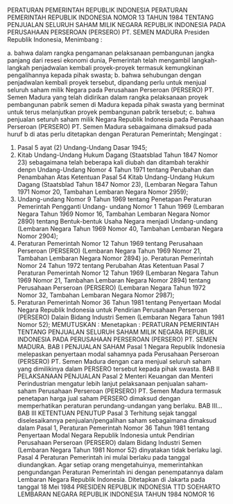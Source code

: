  PERATURAN PEMERINTAH REPUBLIK INDONESIA PERATURAN PEMERINTAH REPUBLIK INDONESIA NOMOR 13 TAHUN 1984 TENTANG PENJUALAN SELURUH SAHAM MILIK NEGARA REPUBLIK INDONESIA PADA PERUSAHAAN PERSEROAN (PERSERO) PT. SEMEN MADURA Presiden Republik Indonesia,
Menimbang :

a. bahwa dalam rangka pengamanan pelaksanaan pembangunan jangka panjang dari resesi ekonomi dunia, Pemerintah telah mengambil langkah-langkah penjadwalan kembali proyek-proyek termasuk kemungkinan pengalihannya kepada pihak swasta;
b. bahwa sehubungan dengan penjadwalan kembali proyek tersebut, dipandang perlu untuk menjual seluruh saham milik Negara pada Perusahaan Perseroan (PERSERO) PT. Semen Madura yang telah didirikan dalam rangka pelaksanaan proyek pembangunan pabrik semen di Madura kepada pihak swasta yang berminat untuk terus melanjutkan proyek pembangunan pabrik tersebut;
c. bahwa penjualan seturuh saham milik Negara Republik Indonesia pada Perusahaan Perseroan (PERSERO) PT. Semen Madura sebagaimana dimaksud pada huruf b di atas perlu ditetapkan dengan Peraturan Pemerintah;
Mengingat :

1. Pasal 5 ayat (2) Undang-Undang Dasar 1945;
2. Kitab Undang-Undang Hukum Dagang (Staatsblad Tahun 1847 Nomor 23) sebagaimana telah beberapa kali diubah dan ditambah terakhir denpn Undang-Undang Nomor 4 Tahun 1971 tentang Perubahan dan Penambahan Atas Ketentuan Pasal 54 Kitab Undang-Undang Hukum Dagang (Staatsblad Tahun 1847 Nomor 23), (Lembaran Negara Tahun 1971 Nomor 20, Tambahan Lembaran Negara Nomor 2959);
3. Undang-undang Nomor 9 Tahun 1969 tentang Penetapan Peraturan Pemerintah Pengganti Undang- undang Nomor 1 Tahun 1969 (Lembaran Negara Tahun 1969 Nomor 16, Tambahan Lembaran Negara Nomor 2890) tentang Bentuk-bentuk Usaha Negara menjadi Undang-undang (Lembaran Negara Tahun 1969 Nomor 40, Tambahan Lembaran Negara Nomor 2904);
4. Peraturan Pemerintah Nomor 12 Tahun 1969 tentang Perusahaan Perseroan (PERSERO) (Lembaran Negara Tahun 1969 Nomor 21, Tambahan Lembaran Negara Nomor 2894) jo. Peraturan Pemerintah Nomor 24 Tahun 1972 tentang Perubahan Atas Ketentuan Pasal 7 Peraturan Pemerintah Nomor 12 Tahun 1969 (Lembaran Negara Tahun 1969 Nomor 21, Tambahan Lembaran Negara Nomor 2894) tentang Perusahaan Perseroan (PERSERO) (Lembaran Negara Tahun 1972 Nomor 32, Tambahan Lembaran Negara Nomor 2987);
5. Peraturan Pemerintah Nomor 36 Tahun 1981 tentang Penyertaan Modal Negara Republik Indonesia untuk Pendirian Perusahaan Perseroan (PERSERO) Dalain Bidang Industri Semen (Lembaran Negara Tahun 1981 Nomor 52);
MEMUTUSKAN :
 Menetapkan : PERATURAN PEMERINTAH TENTANG PENJUALAN SELURUH SAHAM MILIK NEGARA REPUBLIK INDONESIA PADA PERUSAHAAN PERSEROAN (PERSERO) PT. SEMEN MADURA.
BAB I PENJUALAN SAHAM
Pasal 1
Negara Republik Indonesia melepaskan penyertaan modal sahamnya pada Perusahaan Perseroan (PERSERO) PT. Semen Madura dengan cara menjual seluruh saham yang dimilikinya dalam PERSERO tersebut kepada pihak swasta.
BAB II PELAKSANAAN PENJUALAN
Pasal 2
Menteri Keuangan dan Menteri Perindustrian mengatur lebih lanjut pelaksanaan penjualan saham-saham Perusahaan Perseroan (PERSERO) PT. Semen Madura termasuk penetapan harga jual saham PERSERO dimaksud dengan memperhatikan peraturan perundang-undangan yang berlaku. BAB III...
BAB III KETENTUAN PENUTUP
Pasal 3
Terhitung sejak tanggal diselesaikannya penjualan/pengalihan saham sebagaimana dimaksud dalam Pasal 1, Peraturan Pemerintah Nomor 36 Tahun 1981 tentang Penyertaan Modal Negara Republik Indonesia untuk Pendirian Perusahaan Perseroan (PERSERO) dalam Bidang Industri Semen (Lembaran Negara Tahun 1981 Nomor 52) dinyatakan tidak berlaku lagi.
Pasal 4
Peraturan Pemerintah ini mulai berlaku pada tanggal diundangkan. Agar setiap orang mengetahuinya, memerintahkan pengundangan Peraturan Pemerintah ini dengan penempatannya dalam Lembaran Negara Republik Indonesia. Ditetapkan di Jakarta pada tanggal 18 Mei 1984 PRESIDEN REPUBLIK INDONESIA TTD SOEHARTO LEMBARAN NEGARA REPUBLIK INDONESIA TAHUN 1984 NOMOR 16